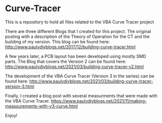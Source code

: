 # Curve-Tracer
This is a repository to hold all files related to the VBA Curve Tracer project

There are three different Blogs that I created for this project.
The original posting with a description of the Theory of Operation for the CT and the building of my version.
This blog can be found here: http://www.paulvdiyblogs.net/2017/12/building-curve-tracer.html

A few years later, a PCB layout has been developed using mostly SMD parts. The Blog that covers the Version 2 can be found here:
http://www.paulvdiyblogs.net/2021/03/building-curve-tracer-v2.html

The development of the VBA Curve Tracer (Version 3 in the series) can be found here:
http://www.paulvdiyblogs.net/2021/03/building-curve-tracer-version-3.html

Finally, I created a blog post with several measurments that were made with the VBA Curve Tracer.
https://www.paulvdiyblogs.net/2021/11/making-meassurements-with-v3-curve.html

Enjoy!
